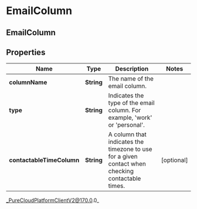 # EmailColumn

## EmailColumn

## Properties

|Name | Type | Description | Notes|
|------------ | ------------- | ------------- | -------------|
| **columnName** | **String** | The name of the email column. | |
| **type** | **String** | Indicates the type of the email column. For example, &#39;work&#39; or &#39;personal&#39;. | |
| **contactableTimeColumn** | **String** | A column that indicates the timezone to use for a given contact when checking contactable times. | [optional] |



_PureCloudPlatformClientV2@170.0.0_
